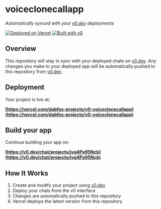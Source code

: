 # voiceclonecallapp

*Automatically synced with your [v0.dev](https://v0.dev) deployments*

[![Deployed on Vercel](https://img.shields.io/badge/Deployed%20on-Vercel-black?style=for-the-badge&logo=vercel)](https://vercel.com/dabfes-projects/v0-voiceclonecallapp)
[![Built with v0](https://img.shields.io/badge/Built%20with-v0.dev-black?style=for-the-badge)](https://v0.dev/chat/projects/jvg4Pa95Ncb)

## Overview

This repository will stay in sync with your deployed chats on [v0.dev](https://v0.dev).
Any changes you make to your deployed app will be automatically pushed to this repository from [v0.dev](https://v0.dev).

## Deployment

Your project is live at:

**[https://vercel.com/dabfes-projects/v0-voiceclonecallapp](https://vercel.com/dabfes-projects/v0-voiceclonecallapp)**

## Build your app

Continue building your app on:

**[https://v0.dev/chat/projects/jvg4Pa95Ncb](https://v0.dev/chat/projects/jvg4Pa95Ncb)**

## How It Works

1. Create and modify your project using [v0.dev](https://v0.dev)
2. Deploy your chats from the v0 interface
3. Changes are automatically pushed to this repository
4. Vercel deploys the latest version from this repository